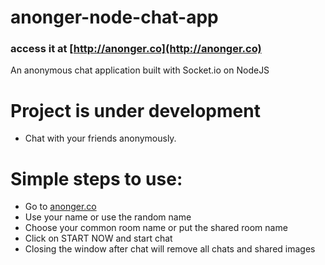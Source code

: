 # anonger-node-chat-app
### access it at [http://anonger.co](http://anonger.co)
An anonymous chat application built with Socket.io on NodeJS
# Project is under development
+ Chat with your friends anonymously.
# Simple steps to use:
+ Go to [anonger.co](http://anonger.co)
+ Use your name or use the random name
+ Choose your common room name or put the shared room name
+ Click on START NOW and start chat
+ Closing the window after chat will remove all chats and shared images
